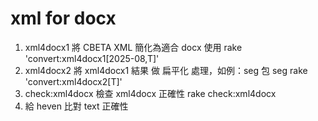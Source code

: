 # xml for docx

1. xml4docx1
   將 CBETA XML 簡化為適合 docx 使用
   rake 'convert:xml4docx1[2025-08,T]'
2. xml4docx2
   將 xml4docx1 結果 做 扁平化 處理，如例：seg 包 seg
   rake 'convert:xml4docx2[T]'
3. check:xml4docx
   檢查 xml4docx 正確性
   rake check:xml4docx
4. 給 heven 比對 text 正確性
